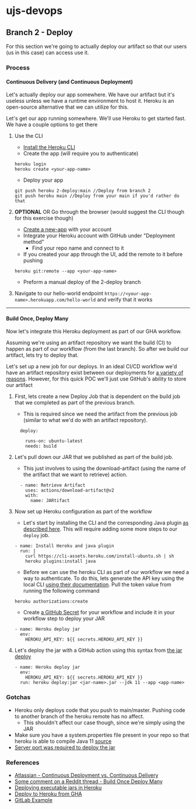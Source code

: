 # ujs-devops

## Branch 2 - Deploy
For this section we're going to actually deploy our artifact so that our users (us in this case) can access use it.


### Process

#### Continuous Delivery (and Continuous Deployment)

Let's actually deploy our app somewhere. We have our artifact but it's useless unless we have a runtime environment to
host it. Heroku is an open-source alternative that we can utilize for this.

Let's get our app running somewhere. We'll use Heroku to get started fast. We have a couple options to get there

1. Use the CLI
    - [Install the Heroku CLI](https://devcenter.heroku.com/articles/heroku-cli#download-and-install)
    - Create the app (will require you to authenticate)
    ```
    heroku login
    heroku create <your-app-name>
    ```
    - Deploy your app
    ```
    git push heroku 2-deploy:main //Deploy from branch 2
    git push heroku main //Deploy from your main if you'd rather do that
    ```
   
1. **OPTIONAL** OR Go through the browser (would suggest the CLI though for this exercise though)
    - [Create a new-app](https://dashboard.heroku.com/new-app) with your account
    - Integrate your Heroku account with GitHub under "Deployment method"
        - Find your repo name and connect to it
    - If you created your app through the UI, add the remote to it before pushing
    ```
    heroku git:remote --app <your-app-name>
    ```
    - Preform a manual deploy of the 2-deploy branch

1. Navigate to our hello-world endpoint `https://<your-app-name>.herokuapp.com/hello-world`  and verify that it works

---

#### Build Once, Deploy Many

Now let's integrate this Heroku deployment as part of our GHA workflow.

Assuming we're using an artifact repository we want the build (CI) to happen as part of our workflow (from the last
branch). So after we build our artifact, lets try to deploy that.

Let's set up a new job for our deploys. In an ideal CI/CD workflow we'd have an artifact repository exist between our
deployments for [a variety of reasons](https://jfrog.com/knowledge-base/what-is-an-artifact-repository/). However, for
this quick POC we'll just use GitHub's ability to store our artifact

1. First, lets create a new Deploy Job that is dependent on the build job that we completed as part of the
previous branch. 
    - This is required since we need the artifact from the previous job (similar to what we'd do with an
    artifact repository).
    ```
      deploy:

        runs-on: ubuntu-latest
        needs: build
    ```
1. Let's pull down our JAR that we published as part of the build job. 
    - This just involves to using the download-artifact (using the name of the artifact that we want to retrieve)
    action.
    ```
      - name: Retrieve Artifact
        uses: actions/download-artifact@v2
        with:
          name: JARtifact
    ```

1. Now set up Heroku configuration as part of the workflow
    - Let's start by installing the CLI and the corresponding Java plugin
    [as described here](https://devcenter.heroku.com/articles/deploying-executable-jar-files). This will require adding
    some more steps to our `deploy` job.
    ```
    - name: Install Heroku and java plugin
      run: |
        curl https://cli-assets.heroku.com/install-ubuntu.sh | sh
        heroku plugins:install java
    ```
    - Before we can use the heroku CLI as part of our workflow we need a way to authenticate. To do this, lets generate
    the API key using the local CLI [using their documentation](https://devcenter.heroku.com/articles/authentication#retrieving-the-api-token).
    Pull the token value from running the following command
    ```
    heroku authorizations:create
    ```
    - Create [a GitHub Secret](https://docs.github.com/en/actions/reference/encrypted-secrets#creating-encrypted-secrets-for-a-repository)
    for your workflow and include it in your workflow step to deploy your JAR
    ```
    - name: Heroku deploy jar
      env:
        HEROKU_API_KEY: ${{ secrets.HEROKU_API_KEY }}
    ```

1. Let's deploy the jar with a GitHub action using this syntax from [the jar deploy](https://devcenter.heroku.com/articles/deploying-executable-jar-files#using-the-heroku-java-cli-plugin)
    ```
    - name: Heroku deploy jar
      env:
        HEROKU_API_KEY: ${{ secrets.HEROKU_API_KEY }}
      run: heroku deploy:jar <jar-name>.jar --jdk 11 --app <app-name>
    ```
   
### Gotchas
- Heroku only deploys code that you push to main/master. Pushing code to another branch of the heroku remote has no affect.
    - This shouldn't affect our case though, since we're simply using the JAR 
- Make sure you have a system.properties file present in your repo so that heroku is able to compile Java 11
[source](https://devcenter.heroku.com/changelog-items/1489)
- [Server port was required to deploy the jar](https://stackoverflow.com/questions/36751071/heroku-web-process-failed-to-bind-to-port-within-90-seconds-of-launch-tootall)


### References

- [Atlassian - Continuous Deployment vs. Continuous Delivery](https://www.atlassian.com/continuous-delivery/principles/continuous-integration-vs-delivery-vs-deployment)
- [Some comment on a Reddit thread - Build Once Deploy Many](https://www.reddit.com/r/devops/comments/d9ln04/build_once_deploy_many/f1iu60i?utm_source=share&utm_medium=web2x&context=3)
- [Deploying executable jars in Heroku](https://devcenter.heroku.com/articles/deploying-executable-jar-files)
- [Deploy to Heroku from GHA](https://dev.to/heroku/deploying-to-heroku-from-github-actions-29ej)
- [GitLab Example](https://lab.github.com/githubtraining/github-actions:-continuous-integration?overlay=register-box-overlay)
